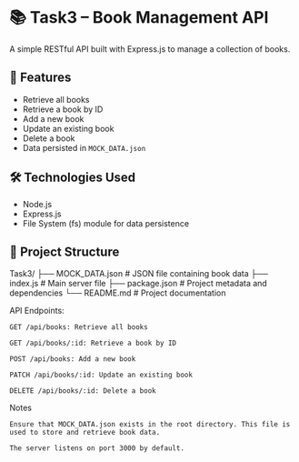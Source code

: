 # 📚 Task3 – Book Management API

A simple RESTful API built with Express.js to manage a collection of books.

## 🚀 Features

- Retrieve all books  
- Retrieve a book by ID  
- Add a new book  
- Update an existing book  
- Delete a book  
- Data persisted in `MOCK_DATA.json`  

## 🛠️ Technologies Used

- Node.js  
- Express.js  
- File System (fs) module for data persistence  

## 📂 Project Structure

Task3/
├── MOCK_DATA.json # JSON file containing book data
├── index.js # Main server file
├── package.json # Project metadata and dependencies
└── README.md # Project documentation


API Endpoints:

    GET /api/books: Retrieve all books

    GET /api/books/:id: Retrieve a book by ID

    POST /api/books: Add a new book

    PATCH /api/books/:id: Update an existing book

    DELETE /api/books/:id: Delete a book

 Notes

    Ensure that MOCK_DATA.json exists in the root directory. This file is used to store and retrieve book data.

    The server listens on port 3000 by default.    